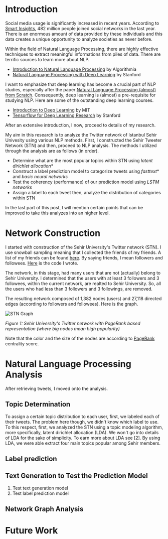 # Introduction

Social media usage is significantly increased in recent years. According to [Smart Insights](http://www.smartinsights.com/social-media-marketing/social-media-strategy/new-global-social-media-research/), 482 million people joined social networks in the last year. There is an enormous amount of data provided by these individuals and this data creates a unique opportunity to analyze societies as never before.

Within the field of Natural Language Processing, there are highly effective techniques to extract meaningful informations from piles of data. There are terrific sources to learn more about NLP.

- [Introduction to Natural Language Processing](http://blog.algorithmia.com/introduction-natural-language-processing-nlp/) by Algorithmia
- [Natural Language Processing with Deep Learning](http://web.stanford.edu/class/cs224n/) by Stanford

I want to emphasize that deep learning has become a crucial part of NLP studies, especially after the paper [Natural Language Processing (almost) from Scratch](https://arxiv.org/abs/1103.0398). Consequently, deep learning is (almost) a pre-requisite for studying NLP. Here are some of the outstanding deep learning courses.

- [Introduction to Deep Learning](http://introtodeeplearning.com) by MIT
- [Tensorflow for Deep Learning Research](http://web.stanford.edu/class/cs20si/) by Stanford

After an extensive introduction, I now, proceed to details of my research.

My aim in this research is to analyze the Twitter network of Istanbul Sehir Univesity using various NLP methods. First, I constructed the Sehir Tweeter Network (STN) and then, proceed to NLP analysis. The methods I utilized through the analysis are as follows (in order).

- Determine what are the most popular topics within STN using *latent dirichlet allocation**
- Construct a label prediction model to categorize tweets using *fasttext** and *basic neural networks*
- Test the coherency (performance) of our prediction model using *LSTM networks*
- Assign a label to each tweet then, analyze the distribution of categories within STN

In the last part of this post, I will mention certain points that can be improved to take this analyzes into an higher level.

# Network Construction

I started with construction of the Sehir University's Twitter network (STN). I use snowball sampling meaning that I collected the friends of my friends. A list of my friends can be found [here](https://github.com/skagankose/sehirTweets/blob/master/data/coreUsers.txt). By saying friends, I mean followers and followees. [Here](https://github.com/skagankose/sehirTweets/blob/master/collectUsers.py) is the code I wrote.

The network, in this stage, had many users that are not (actually) belong to Sehir University. I determined that the users with at least 3 followers and 3 followees, within the current network, are realted to Sehir University. So, all the users who had less than 3 followers and 3 followings, are removed.

The resulting network composed of 1,382 nodes (users) and 27,118 directed edges (according to followers and followees). Here is the graph.

![STN Graph](skagankose.github.io/images/pageRank.png)

*Figure 1: Sehir University's Twitter network with PageRank based representation (where big nodes mean high popularity)*

Note that the color and the size of the nodes are according to [PageRank](http://ilpubs.stanford.edu:8090/422/1/1999-66.pdf) centrality score.

# Natural Language Processing Analysis

After retrieving tweets, I moved onto the analysis.

## Topic Determination

To assign a certain topic distribution to each user, first, we labeled each of their tweets. The problem here though, we didn't know which label to use. To this respect, first, we analyzed the STN using a topic modeling algorithm, more specifically, latent dirichlet allocation (LDA). We won't go into details of LDA for the sake of simplicity. To earn more about LDA see [2]. By using LDA, we were able extract four main topics popular among Sehir members.

## Label prediction

## Text Generation to Test the Prediction Model

1. Test text generation model
2. Test label prediction model

## Network Graph Analysis

# Future Work
